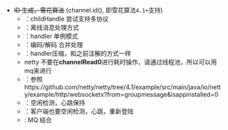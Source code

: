 - ~~ID 生成，雪花算法~~ (channel.id(), 即雪花算法`4.1+`支持)
	- ：childHandle 尝试支持多协议
	- ：离线消息处理方式
	- ：handler 单例模式
	- ：编码/解码 合并处理
	- ：handler压缩，和之前注解的方式一样
	- netty 不要在**channelRead0**进行耗时操作，请通过线程池，所以可以用mq来进行
	- ：参照https://github.com/netty/netty/tree/4.1/example/src/main/java/io/netty/example/http/websocketx?from=groupmessage&isappinstalled=0
	- ：空闲检测，心跳保持
	- ：客户端也要空闲检测，心跳，重新登陆
	- : MQ 结合